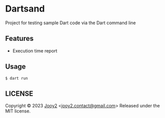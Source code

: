 # Dartsand

Project for testing sample Dart code via the Dart command line

## Features

- Execution time report

## Usage

```shell
$ dart run
```

## LICENSE

Copyright © 2023 [Jooy2](https://jooy2.com) <[jooy2.contact@gmail.com](mailto:jooy2.contact@gmail.com)> Released under the MIT license.
